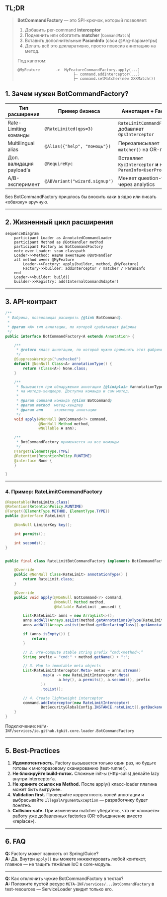 ## TL;DR

> **BotCommandFactory** — это SPI-крючок, который позволяет:
> 1. Добавить per-command **interceptor**
> 2. Подменить или обогатить **matcher** (`CommandMatch`)
> 3. Вставить дополнительные **ParamInfo** (свои @Arg-параметры)
> 4. Делать всё это декларативно, просто повесив аннотацию на метод.
>
> Под капотом:
> ```text
> @MyFeature       ->  MyFeatureCommandFactory.apply(...)
>                          ├─ command.addInterceptor(...)
>                          ├─ command.setMatcher(new XXXMatch())

## 1. Зачем нужен BotCommandFactory?

| Тип расширения           | Пример бизнеса                | Аннотация + Factory                                             |
|--------------------------|-------------------------------|-----------------------------------------------------------------|
| Rate-Limiting команды    | `@RateLimited(qps=3)`         | `RateLimitCommandFactory` добавляет `QpsInterceptor`            |
| Multilingual alias       | `@Alias({"help", "помощь"})`  | Перезаписывает `matcher()` на OR-rule                           |
| Доп. валидация payload’а | `@RequireKyc`                 | Вставляет `KycInterceptor` **и** новый `ParamInfo<UserProfile>` |
| A/B-эксперимент          | `@ABVariant("wizard.signup")` | Меняет question-текст через analytics                           |

Без BotCommandFactory пришлось бы вносить хаки в ядро или писать «обвязку» вручную.

---

## 2. Жизненный цикл расширения

```mermaid
sequenceDiagram
    participant Loader as AnnotatedCommandLoader
    participant Method as @BotHandler method
    participant Factory as BotCommandFactory
    note over Loader: scan classpath
    Loader->>Method: нашли аннотацию @BotHandler
    alt method имеет @MyFeature
        Loader->>Factory: apply(builder, method, @MyFeature)
        Factory->>builder: addInterceptor / matcher / ParamInfo
    end
    Loader->>builder: build()
    builder->>Registry: add(InternalCommandAdapter)
```

---

## 3. API-контракт

```java
/**
 * Фабрика, позволяющая расширять {@link BotCommand}.
 *
 * @param <A> тип аннотации, по которой срабатывает фабрика
 */
public interface BotCommandFactory<A extends Annotation> {

    /**
     * @return класс аннотации, по которой нужно применить этот фабричный алгоритм(null == любая)
     */
    @SuppressWarnings("unchecked")
    default @NonNull Class<A> annotationType() {
        return (Class<A>) None.class;
    }

    /**
     * Вызывается при обнаружении аннотации {@linkplain #annotationType()}
     * на методе-хендлере. Доступна команда и сам метод.
     *
     * @param command команда {@link BotCommand}
     * @param method  метод-хендлер
     * @param ann     экземпляр аннотации
     */
    void apply(@NonNull BotCommand<?> command,
               @NonNull Method method,
               @Nullable A ann);

    /**
     * BotCommandFactory применяется на все команды
     */
    @Target(ElementType.TYPE)
    @Retention(RetentionPolicy.RUNTIME)
    @interface None {
    }

}
```

---

### 4. Пример: RateLimitCommandFactory

```java
@Repeatable(RateLimits.class)
@Retention(RetentionPolicy.RUNTIME)
@Target({ElementType.METHOD, ElementType.TYPE})
public @interface RateLimit {

    @NonNull LimiterKey key();

    int permits();

    int seconds();
}


public final class RateLimitBotCommandFactory implements BotCommandFactory<RateLimit> {

    @Override
    public @NonNull Class<RateLimit> annotationType() {
        return RateLimit.class;
    }

    @Override
    public void apply(@NonNull BotCommand<?> command,
                      @NonNull Method method,
                      @Nullable RateLimit _unused) {

        List<RateLimit> anns = new ArrayList<>();
        anns.addAll(Arrays.asList(method.getAnnotationsByType(RateLimit.class)));
        anns.addAll(Arrays.asList(method.getDeclaringClass().getAnnotationsByType(RateLimit.class)));

        if (anns.isEmpty()) {
            return;
        }

        // 2. Pre-compute stable string prefix “cmd:<method>:”
        String prefix = "cmd:" + method.getName() + ":";

        // 3. Map to immutable meta objects
        List<RateLimitInterceptor.Meta> metas = anns.stream()
                .map(a -> new RateLimitInterceptor.Meta(
                        a.key(), a.permits(), a.seconds(), prefix
                ))
                .toList();

        // 4. Create lightweight interceptor
        command.addInterceptor(new RateLimitInterceptor(
                BotSecurityGlobalConfig.INSTANCE.rateLimit().getBackend(), metas));
    }
}

```

Подключение:
```META-INF/services/io.github.tgkit.core.loader.BotCommandFactory```

---

## 5. Best-Practices

1. **Идемпотентность.** Factory вызывается только один раз, но будьте готовы к многоразовому сканированию (test-runner).  
2. **Не блокируйте build-поток.** Сложные init-ы (Http-calls) делайте lazy внутри interceptor’а.  
3. **Не храните ссылок на Method.** После apply() класс-loader плагина может быть выгружен.  
4. **Validation first.** Проверяйте корректность полей аннотации и выбрасывайте `IllegalArgumentException` — разработчику будет понятно.  
5. **Collision-safe.** При изменении matcher убедитесь, что не «ломаете» работу уже добавленных factories (OR-объединение вместо «replace»).

---

## 6. FAQ

**Q:** Factory может зависеть от Spring/Guice?  
**A:** Да. Внутри `apply()` вы можете инжектировать любой контекст; главное — не тащить тяжёлые IoC в core-модуль.

---

**Q:** Как отключить чужие BotCommandFactory в тестах?  
**A:** Положите пустой ресурс `META-INF/services/...BotCommandFactory` в test-resources — ServiceLoader увидит только его.
